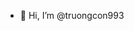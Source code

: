 - 👋 Hi, I’m @truongcon993


<!---
truongcon993/truongcon993 is a ✨ special ✨ repository because its `README.md` (this file) appears on your GitHub profile.
You can click the Preview link to take a look at your changes.
--->
